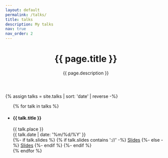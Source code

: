 ```yaml
---
layout: default
permalink: /talks/
title: talks
description: My talks
nav: true
nav_order: 2
---
```

<!-- page.html -->
<div class="publications">
  <header class="post-header">
    <h1 class="post-title">{{ page.title }}</h1>
    <p class="post-description">{{ page.description }}</p>
  </header>

  <article>
    {% assign talks = site.talks | sort: 'date' | reverse -%}
      <ul class="list-inline resume-list">
        {% for talk in talks %}
        <li>
          <h4 class="title">{{ talk.title }}</h4>
          <span class="place">{{ talk.place }}</span><br>
          <span class="time">{{ talk.date | date: '%m/%d/%Y' }}</span>
          <div class="links">
            {%- if talk.slides %}
            {% if talk.slides contains '://' -%}
            <a href="{{ talk.slides }}" class="btn btn-sm z-depth-0" role="button"><i class="fas fa-chalkboard-teacher"></i>
              Slides</a>
            {%- else -%}
            <a href="{{ talk.slides | prepend: '/assets/pdf/slides/' | relative_url }}" class="btn btn-sm z-depth-0"
              role="button"><i class="fas fa-chalkboard-teacher"></i> Slides</a>
            {%- endif %}
            {%- endif %}
          </div>
        </li>
        {% endfor %}
      </ul>
  </article>
</div>